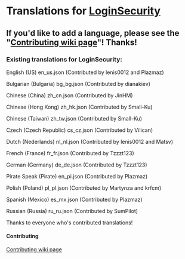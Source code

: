 # Translations for [LoginSecurity](https://github.com/lenis0012/LoginSecurity-2)

## If you'd like to add a language, please see the "[Contributing wiki page](https://github.com/lenis0012/Translations/wiki/Contribute)"! Thanks!

### Existing translations for LoginSecurity:

English (US) en_us.json (Contributed by lenis0012 and Plazmaz)

Bulgarian (Bulgaria) bg_bg.json (Contributed by dianakiev)

Chinese (China) zh_cn.json (Contributed by JinHM)

Chinese (Hong Kong) zh_hk.json (Contributed by Small-Ku)

Chinese (Taiwan) zh_tw.json (Contributed by Small-Ku)

Czech (Czech Republic) cs_cz.json (Contributed by Vilican)

Dutch (Nederlands) nl_nl.json (Contributed by lenis0012 and Matsv)

French (France) fr_fr.json (Contributed by Tzzzt123)

German (Germany) de_de.json (Contributed by Tzzzt123)

Pirate Speak (Pirate) en_pi.json (Contributed by Plazmaz)

Polish (Poland) pl_pl.json (Contributed by Martynza and krfcm)

Spanish (Mexico) es_mx.json (Contributed by Plazmaz)

Russian (Russia) ru_ru.json (Contributed by SumPilot)

Thanks to everyone who's contributed translations!

#### Contributing
[Contributing wiki page](https://github.com/lenis0012/Translations/wiki/Contribute)

